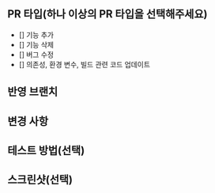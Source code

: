 ## PR 타입(하나 이상의 PR 타입을 선택해주세요)
- [] 기능 추가
- [] 기능 삭제
- [] 버그 수정
- [] 의존성, 환경 변수, 빌드 관련 코드 업데이트

## 반영 브랜치

<!-- ex) feat/login/1 -> dev -->

## 변경 사항

<!-- ex) 로그인 시, 구글 소셜 로그인 기능을 추가했습니다. -->

## 테스트 방법(선택)

<!-- ex) 어느 브랜치인지 이동 / 어떤 동작을 하는지 테스트하는 방법을 설명해주세요 -->

## 스크린샷(선택)

